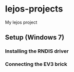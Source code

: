 # lejos-projects
My lejos project

## Setup (Windows 7)

### Installing the RNDIS driver


### Connecting the EV3 brick

